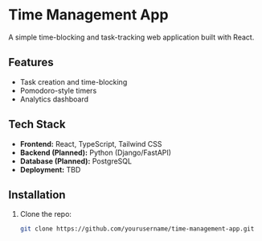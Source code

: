 # Time Management App

A simple time-blocking and task-tracking web application built with React.

## Features
- Task creation and time-blocking
- Pomodoro-style timers
- Analytics dashboard

## Tech Stack
- **Frontend:** React, TypeScript, Tailwind CSS
- **Backend (Planned):** Python (Django/FastAPI)
- **Database (Planned):** PostgreSQL
- **Deployment:** TBD

## Installation
1. Clone the repo:
   ```bash
   git clone https://github.com/yourusername/time-management-app.git
